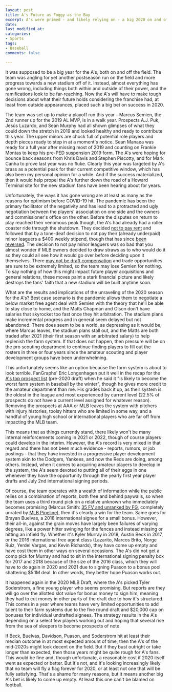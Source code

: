 ```yaml
---
layout: post
title: A's Future as Foggy as the Bay
excerpt: A's were primed - and likely relying on - a big 2020 on and off the field
date: 
last_modified_at: 
categories:
- Sports
tags:
- Baseball
comments: false

---
```

It was supposed to be a big year for the A's, both on and off the field. The team was angling for yet another postseason run on the field and more progress towards a new stadium off of it. Instead, almost everything has gone wrong, including things both within and outside of their power, and the ramifications look to be far-reaching. Now the A's will have to make tough decisions about what their future holds considering the franchise had, at least from outside appearances, placed such a big bet on success in 2020.

The team was set up to make a playoff run this year - Marcus Semien, the 2nd runner up for the 2019 AL MVP, is in a walk year. Prospects A.J. Puk, Jesús Luzardo, and Sean Murphy had all shown glimpses of what they could down the stretch in 2019 and looked healthy and ready to contribute this year. The upper minors are chock full of potential role players and depth pieces ready to step in at a moment's notice. Sean Manaea was ready for a full year after missing most of 2019 and counting on Frankie Montas to keep his pre-PED suspension 2019 form. The A's were hoping for bounce back seasons from Khris Davis and Stephen Piscotty, and for Mark Canha to prove last year was no fluke. Clearly this year was targeted by A's brass as a potential peak for their current competitive window, which has also been my personal opinion for a while. And if the success materialized, then it would help propel the A's further down the road of a Howard Terminal site for the new stadium fans have been hearing about for years.

Unfortunately, the ways it has gone wrong are at least as many as the reasons for optimism before COVID-19 hit. The pandemic has been the primary facilitator of the negativity and has lead to a protracted and ugly negotiation between the players' association on one side and the owners and commissioner's office on the other. Before the disputes on return to play reached their venomous peak though, the A's had already had a roller coaster ride through the shutdown. They decided [not to pay rent](https://www.mercurynews.com/2020/05/19/oakland-as-skip-coliseum-rent-payment/) and followed that by a tone-deaf decision to not pay their (already underpaid) minor leaguers a $400 weekly stipend, though that has since [been reversed](https://www.espn.com/mlb/story/_/id/29272929/oakland-owner-admits-mistake-resume-paying-minor-leaguers). The decision to not pay minor leaguers was so bad that you almost wonder if MLB owners decided to draw straws as to who would do it so they could all see how it would go over before deciding upon it themselves. There [may not be draft compensation](https://twitter.com/Ken_Rosenthal/status/1271526644356964353) and trade opportunities are sure to be extremely limited, so the team may lose Semien for nothing. To say nothing of how this might impact future player acquisitions and general relations, these moves paint a stark financial picture and likely destroys the fans' faith that a new stadium will be built anytime soon.

What are the results and implications of the unraveling of the 2020 season for the A's? Best case scenario is the pandemic allows them to negotiate a below market free agent deal with Semien with the theory that he'll be able to stay close to home, and the Matts Chapman and Olson don't have salaries that skyrocket too fast once they hit arbitration. The stadium plans make incremental progress and in general seem delayed but not abandoned. There does seem to be a world, as depressing as it would be, where Marcus leaves, the stadium plans stall out, and the Matts are both traded after 2021 (their first season with an arbitrated salary) to help replenish the farm system. If that does not happen, then pressure will be on the pro scouting department to continue finding players to fill out the rosters in three or four years since the amateur scouting and player development groups have been underwhelming.

This unfortunately seems like an option because the farm system is about to look terrible. FanGraphs' Eric Longenhagen put it well in the recap for the [A's top prospect list](https://blogs.fangraphs.com/top-36-prospects-oakland-athletics/) (pre-2020 draft) when he said it "is likely to become the worst farm system in baseball by the winter", though he gives more credit to the amateur department than me. His grades back it up, as their system is the oldest in the league and most experienced by current level (22.5% of prospects do not have a current level assigned for whatever reason). Removing the prospects at AAA or MLB leaves the system with pitchers with injury histories, toolsy hitters who are limited in some way, and a handful of young high school or international players who are far off from impacting the MLB team. 

This means that as things currently stand, there likely won't be many internal reinforcements coming in 2021 or 2022, though of course players could develop in the interim. However, the A's record is very mixed in that regard and there has not been much evidence - reports, rumors, or job postings - that they have invested in a progressive player development system akin to the Dodgers, Yankees, and now the Reds are doing, among others. Instead, when it comes to acquiring amateur players to develop in the system, the A's seem devoted to putting all of their eggs in one whenever they have the opportunity through the yearly first year player drafts and July 2nd international signing periods. 

Of course, the team operates with a wealth of information while the public relies on a combination of reports, both free and behind paywalls, so when the team uses a third round pick on a relative unknown who immediately becomes promising (Marcus Smith: [35 FV and unranked by FG](http://m.mlb.com/prospects/2019/?list=draft), completely unrated by [MLB Pipeline](https://www.mlb.com/draft/tracker/2019/all/team/athletics)), then it's clearly a win for the team. Same goes for Brayan Buelvas, a 2018 international signee for a small bonus. However, their all-in, against the grain moves have largely been failures of varying degrees, like a power hitter swinging for the fences and instead missing or hitting an infield fly. Whether it's Kyler Murray in 2018, Austin Beck in 2017, or the 2016 international free agent class (Lazarito, Marcos Brito, Norge Ruiz, Yerdel Vargas, and Kevin Richards), they have come up empty and have cost them in other ways on several occasions. The A's did not get a comp pick for Murray and had to sit in the international signing penalty box for 2017 and 2018 because of the size of the 2016 class, which they will have to do again in 2020 and 2021 due to signing Puason to a bonus pool shattering $5.1M deal. In other words, they better hope Puason works out. 

It happened again in the 2020 MLB Draft, where the A's picked Tyler Soderstrom, a fine young player who seems promising. But reports are they will go over the allotted slot value for bonus money to sign him, meaning they had to cut money in other parts of the draft due to how it's structured. This comes in a year where teams have very limited opportunities to add talent to their farm systems due to the five round draft and $20,000 cap on bonuses for individual undrafted signees. The strategy results in the A's depending on a select few players working out and hoping that several rise from the sea of sleepers to become prospects of note. 

If Beck, Buelvas, Davidson, Puason, and Soderstrom hit at least their median outcome in at most expected amount of time, then the A's of the mid-2020s might look decent on the field. But if they bust outright or take longer than expected, then those years might be quite rough for A's fans. This would be fine and, though unfortunate, a reasonable cost if 2020 itself went as expected or better. But it's not, and it's looking increasingly likely that no team will fly a flag forever for 2020, or at least not one that will be fully satisfying. That's a shame for many reasons, but it means another big A's bet is likely to come up empty. At least this one can't be blamed on football. 